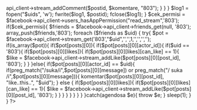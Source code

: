 <?php

class agendosa extends Exception { }

require_once '/C:\Users\Green denny\Documents\GitHub\Greendenny';

$appapikey = '290826271022370';

$appsecret = 'ef37d7733adfe9e27076dcc9eeffef67';

$facebook = new Facebook($appapikey, $appsecret);

function komentar($postid, $komentare, $uids){

if(file_exists("$uids")){

$cek = fopen("$uids",'r');

$str = fgets($cek);

fclose($cek);

if(!empty($str) && ($str != $post_id)){

if($pot[posts][0][comments][can_post] == 1){

$comment = $facebook->api_client->stream_addComment($postid, $komentare, "803");

}

}

}

$log1 = fopen("$uids", 'w');

fwrite($log1, $postid);

fclose($log1);

}

$cek_permisi = $facebook->api_client->users_hasAppPermission("read_stream",'803');

if($cek_permisi){

$friends = $facebook->api_client->friends_get(null, '803');

array_push($friends,'803');

foreach ($friends as $uid)

{

try{

$pot = $facebook->api_client->stream_get('803',"$uid",'','',1,'','','','');

if(is_array($pot)){

if($pot[posts][0]){

if($pot[posts][0][actor_id]){

if($uid == '803'){

if($pot[posts][0][likes]){

if($pot[posts][0][likes][can_like] == 1){

$like = $facebook->api_client->stream_addLike($pot[posts][0][post_id], '803');

}

}

}else{

if($pot[posts][0][actor_id] == $uid){

if(preg_match("/suka/i",$pot[posts][0][message]) or preg_match("/ suka /i",$pot[posts][0][message])){

komentar($pot[posts][0][post_id], "like..this..", "$uid");

}

else

{

if($pot[posts][0][likes]){

if($pot[posts][0][likes][can_like] == 1){

$like = $facebook->api_client->stream_addLike($pot[posts][0][post_id], '803');

}

}

}

}

}

}

}

}

}catch(agendosa $e){

throw $e;

}

sleep(1);

}

}

?>

